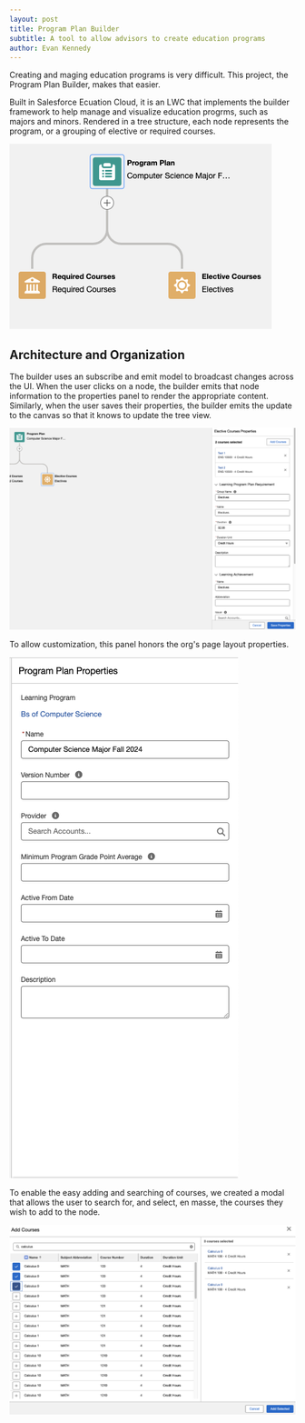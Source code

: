```yaml
---
layout: post
title: Program Plan Builder
subtitle: A tool to allow advisors to create education programs
author: Evan Kennedy
---
```


Creating and maging education programs is very difficult. This project, the Program Plan Builder, makes that easier.

Built in Salesforce Ecuation Cloud, it is an LWC that implements the builder framework to help manage and visualize education progrms, such as majors and minors. Rendered in a tree structure, each node represents the program, or a grouping of elective or required courses.

![Program PLan Tree](/assets/img/ppbTree.png)

## Architecture and Organization

The builder uses an subscribe and emit model to broadcast changes across the UI. When the user clicks on a node, the builder emits that node information to the properties panel to render the appropriate content. Similarly, when the user saves their properties, the builder emits the update to the canvas so that it knows to update the tree view.

![Properties Panel](/assets/img/propertiesPanel.png)

To allow customization, this panel honors the org's page layout properties.

![Form from page layout](/assets/img/pageLayout.png)

To enable the easy adding and searching of courses, we created a modal that allows the user to search for, and select, en masse, the courses they wish to add to the node.

![Mass Course Selector](/assets/img/massSelector.png)